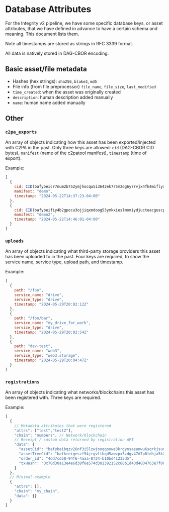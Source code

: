 # Database Attributes

For the Integrity v2 pipeline, we have some specific database keys, or asset attributes, that we have defined in advance to have a certain schema and meaning. This document lists them.

Note all timestamps are stored as strings in RFC 3339 format.

All data is natively stored in DAG-CBOR encoding.

## Basic asset/file metadata

- Hashes (hex strings): `sha256`, `blake3`, `md5`
- File info (from file preprocessor) `file_name`, `file_size`, `last_modified`
- `time_created`: when the asset was originally created
- `description`: human description added manually
- `name`: human name added manually

## Other

### `c2pa_exports`

An array of objects indicating how this asset has been exported/injected with C2PA in the past. Only three keys are allowed: `cid` (DAG-CBOR CID bytes), `manifest` (name of the c2patool manifest), `timestamp` (time of export).

Example:

```javascript
[
  {
    cid: CID(bafybeicr7num2b752ymjhocqu5i3642ek7r5m2og6y7rvjx4fk4miflyam),
    manifest: "demo",
    timestamp: "2024-05-22T14:37:23-04:00"
  },
  {
    cid: CID(bafybeifiy4b2gpocu3ojjiqxmdoog53ymkxieslmomiydjucteacguscpu),
    manifest: "demo2",
    timestamp: "2024-05-22T14:46:01-04:00"
  }
]
```
### `uploads`

An array of objects indicating what third-party storage providers this asset has been uploaded to in the past. Four keys are required, to show the service name, service type, upload path, and timestamp.

Example:

```javascript
[
  {
    path: "/foo",
    service_name: "drive",
    service_type: "drive",
    timestamp: "2024-05-29T20:02:12Z"
  },
  {
    path: "/foo/bar",
    service_name: "my_drive_for_work",
    service_type: "drive",
    timestamp: "2024-05-29T20:02:54Z"
  },
  {
    path: "dev-test",
    service_name: "web3",
    service_type: "web3.storage",
    timestamp: "2024-05-29T20:04:47Z"
  }
]
```

### `registrations`

An array of objects indicating what networks/blockchains this asset has been registered with. Three keys are required.

Example:

```javascript
[
  {
    // Metadata attributes that were registered
    "attrs": ["test","test2"],
    "chain": "numbers", // Network/blockchain
    // Receipt / custom data returned by registration API
    "data": {
      "assetCid": "bafybeibqzv26nf3i5lzwjooqqoowe3krgynsaeamwu6sqrkjsumel7crsm",
      "assetTreeCid": "bafkreigeszf54jrgvltbqd5awzpx3zdgv47d7p6tdhja5k2z3ea3uyrdru",
      "order_id": "4dd7cd58-94f6-4aaa-8f24-b10bd41235d5",
      "txHash": "0x78d30a13e4e6d38f8e574d381392152c88b1d40d4804763e7f080d18f968d625"
    }
  },
  // Minimal example
  {
    "attrs": [],
    "chain": "my_chain",
    "data": {}
  }
]
```
